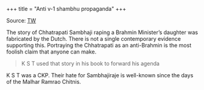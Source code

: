 +++
title = "Anti v-1 shambhu propaganda"
+++

Source: [TW](https://x.com/AjaatShatrruu/status/1883036354004848787)

The story of Chhatrapati Sambhaji raping a Brahmin Minister’s daughter was fabricated by the Dutch. There is not a single contemporary evidence supporting this. Portraying the Chhatrapati as an anti-Brahmin is the most foolish claim that anyone can make.

> K S T used that story in his book to forward his agenda

K S T was a CKP. Their hate for Sambhajiraje is well-known since the days of the Malhar Ramrao Chitnis.


